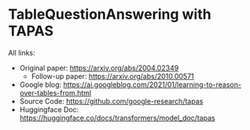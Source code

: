 # TableQuestionAnswering with TAPAS
All links:
* Original paper: https://arxiv.org/abs/2004.02349
  * Follow-up paper: https://arxiv.org/abs/2010.00571
* Google blog: https://ai.googleblog.com/2021/01/learning-to-reason-over-tables-from.html
* Source Code: https://github.com/google-research/tapas
* Huggingface Doc: https://huggingface.co/docs/transformers/model_doc/tapas
